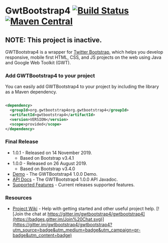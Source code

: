 # GwtBootstrap4 [![Build Status](https://travis-ci.org/gwtbootstrap4/gwtbootstrap4.svg?branch=master)](https://travis-ci.org/gwtbootstrap4/gwtbootstrap4) [![Maven Central](https://maven-badges.herokuapp.com/maven-central/org.gwtbootstrap4/gwtbootstrap4/badge.svg?style=flat-square)](https://maven-badges.herokuapp.com/maven-central/org.gwtbootstrap4/gwtbootstrap4/)

## NOTE: This project is inactive.


GWTBootstrap4 is a wrapper for [Twitter Bootstrap](http://getbootstrap.com/), which helps you develop responsive, mobile first HTML, CSS, and JS projects on the web using Java and Google Web Toolkit (GWT). 

### Add GWTBootstrap4 to your project
You can easily add GWTBootstrap4 to your project by including the library as a Maven dependency.

```xml

<dependency>
  <groupId>org.gwtbootstrap4org.gwtbootstrap4</groupId>
  <artifactId>gwtbootstrap4</artifactId>
  <version>VERSION</version>
  <scope>provided</scope>
</dependency>
```
### Final Release
* 1.0.1 - Released on 14 November 2019.
  * Based on Bootstrap v3.4.1
* 1.0.0 - Released on 26 August 2019. 
  * Based on Bootstrap v3.4.0
* [Demo](http://gwtbootstrap4.github.io/gwtbootstrap4-demo/) - The GWTBootstrap4 1.0.0 Demo.
* [API Docs](http://gwtbootstrap4.github.io/gwtbootstrap4-demo/apidocs) - The GWTBootstrap4 1.0.0 API Javadoc.
* [Supported Features](https://github.com/gwtbootstrap4/gwtbootstrap4/wiki/Supported-Features) - Current releases supported features.

### Resources
* [Project Wiki](https://github.com/gwtbootstrap4/gwtbootstrap4/wiki) - Help with getting started and other useful project help.
[![Join the chat at https://gitter.im/gwtbootstrap4/gwtbootstrap4](https://badges.gitter.im/Join%20Chat.svg)](https://gitter.im/gwtbootstrap4/gwtbootstrap4?utm_source=badge&utm_medium=badge&utm_campaign=pr-badge&utm_content=badge)

